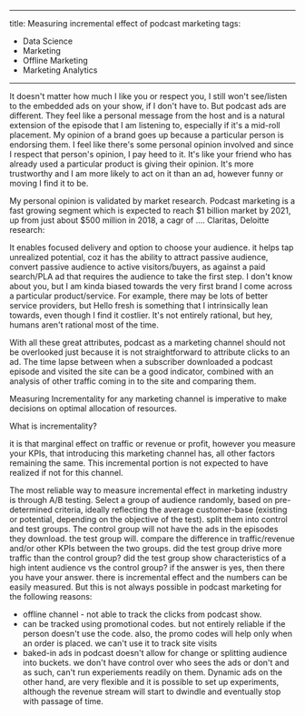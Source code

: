 -----
title: Measuring incremental effect of podcast marketing
tags:
  - Data Science
  - Marketing
  - Offline Marketing
  - Marketing Analytics
---


It doesn't matter how much I like you or respect you, I still won't see/listen to the embedded ads on your show, if I don't have to. But podcast ads are different. They feel like a personal message from the host and is a natural extension of the episode that I am listening to, especially if it's a mid-roll placement. My opinion of a brand goes up because a particular person is endorsing them. I feel like there's some personal opinion involved and since I respect that person's opinion, I pay heed to it. It's like your friend who has already used a particular product is giving their opinion. It's more trustworthy and I am more likely to act on it than an ad, however funny or moving I find it to be. 

My personal opinion is validated by market research. Podcast marketing is a fast growing segment which is expected to reach $1 billion market by 2021, up from just about $500 million in 2018, a cagr of .... Claritas, Deloitte research:

It enables focused delivery and option to choose your audience. it helps tap unrealized potential, coz it has the ability to attract passive audience, convert passive audience to active visitors/buyers, as against a paid search/PLA ad that requires the audience to take the first step. I don't know about you, but I am kinda biased towards the very first brand I come across a particular product/service. For example, there may be lots of better service providers, but Hello fresh is something that I intrinsically lean towards, even though I find it costlier. It's not entirely rational, but hey, humans aren't rational most of the time. 

With all these great attributes, podcast as a marketing channel should not be overlooked just because it is not straightforward to attribute clicks to an ad. The time lapse between when a subscriber downloaded a podcast episode and visited the site can be a good indicator, combined with an analysis of other traffic coming in to the site and comparing them.

Measuring Incrementality for any marketing channel is imperative to make decisions on optimal allocation of resources. 

What is incrementality?

it is that marginal effect on traffic or revenue or profit, however you measure your KPIs, that introducing this marketing channel has, all other factors remaining the same. This incremental portion is not expected to have realized if not for this channel. 

The most reliable way to measure incremental effect in marketing industry is through A/B testing. Select a group of audience randomly, based on pre-determined criteria, ideally reflecting the average customer-base (existing or potential, depending on the objective of the test). split them into control and test groups. The control group will not have the ads in the episodes they download. the test group will. compare the difference in traffic/revenue and/or other KPIs between the two groups. did the test group drive more traffic than the control group? did the test group show characteristics of a high intent audience vs the control group? if the answer is yes, then there you have your answer. there is incremental effect and the numbers can be easily measured. But this is not always possible in podcast marketing for the following reasons:

- offline channel - not able to track the clicks from podcast show. 
- can be tracked using promotional codes. but not entirely reliable if the person doesn't use the code. also, the promo codes will help only when an order is placed. we can't use it to track site visits
- baked-in ads in podcast doesn't allow for change or splitting audience into buckets. we don't have control over who sees the ads or don't and as such, can't run experiements readily on them. Dynamic ads on the other hand, are very flexible and it is possible to set up experiments, although the revenue stream will start to dwindle and eventually stop with passage of time. 





